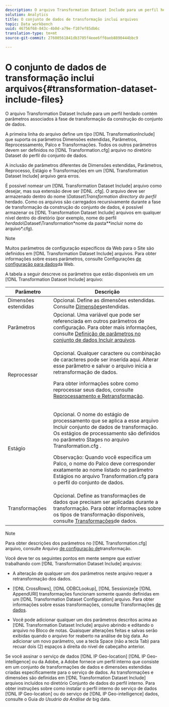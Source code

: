 ```yaml
---
description: O arquivo Transformation Dataset Include para um perfil herdado contém parâmetros associados à fase de transformação da construção do conjunto de dados.
solution: Analytics
title: O conjunto de dados de transformação inclui arquivos
topic: Data workbench
uuid: 46756f68-843c-4b0d-a79e-f107ef85db6c
translation-type: tm+mt
source-git-commit: 27600561841db3705f4eee6ff0aeb8890444bbc9

---
```



# O conjunto de dados de transformação inclui arquivos{#transformation-dataset-include-files}

O arquivo Transformation Dataset Include para um perfil herdado contém parâmetros associados à fase de transformação da construção do conjunto de dados.

A primeira linha do arquivo define um tipo [!DNL TransformationInclude] que suporta os parâmetros Dimensões estendidas, Parâmetros, Reprocessamento, Palco e Transformações. Todos os outros parâmetros devem ser definidos no [!DNL Transformation.cfg] arquivo no diretório Dataset do perfil do conjunto de dados.

A inclusão de parâmetros diferentes de Dimensões estendidas, Parâmetros, Reprocesso, Estágio e Transformações em um [!DNL Transformation Dataset Include] arquivo gera erros.

É possível nomear um [!DNL Transformation Dataset Include] arquivo como desejar, mas sua extensão deve ser [!DNL .cfg]. O arquivo deve ser armazenado dentro do nome *\Dataset\Transformation directory do perfil* herdado. Como os arquivos são carregados recursivamente durante a fase de transformação da construção do conjunto de dados, é possível armazenar os [!DNL Transformation Dataset Include] arquivos em qualquer nível dentro do diretório (por exemplo, nome do perfil *herdado*\Dataset\Transformation\*nome da pasta*\*incluir nome do arquivo*.cfg).

>[!NOTE]
>
>Muitos parâmetros de configuração específicos da Web para o Site são definidos em [!DNL Transformation Dataset Include] arquivos. Para obter informações sobre esses parâmetros, consulte Configurações [de configuração para dados](../../../../home/c-dataset-const-proc/c-config-web-data/c-config-web-data.md#concept-9a306b65483a484bb3f6f3c1d7e77519)da Web.

A tabela a seguir descreve os parâmetros que estão disponíveis em um [!DNL Transformation Dataset Include] arquivo:

<table id="table_7BD343888D9145BCBA889B531A4D18F8"> 
 <thead> 
  <tr> 
   <th colname="col1" class="entry"> Parâmetro </th> 
   <th colname="col2" class="entry"> Descrição </th> 
  </tr> 
 </thead>
 <tbody> 
  <tr> 
   <td colname="col1"> Dimensões estendidas </td> 
   <td colname="col2"> Opcional. Define as dimensões estendidas. Consulte <a href="../../../../home/c-dataset-const-proc/c-ex-dim/c-abt-ex-dim.md"> Dimensões</a>estendidas. </td> 
  </tr> 
  <tr> 
   <td colname="col1"> Parâmetros </td> 
   <td colname="col2"> Opcional. Uma variável que pode ser referenciada em outros parâmetros de configuração. Para obter mais informações, consulte <a href="../../../../home/c-dataset-const-proc/c-dataset-inc-files/c-def-param-dataset-inc-files/c-def-param-dataset-inc-files.md#concept-5ad06acc8dc44bf2a99643fafdd56b50"> Definição de parâmetros no conjunto de dados Incluir arquivos</a>. </td> 
  </tr> 
  <tr> 
   <td colname="col1"> Reprocessar </td> 
   <td colname="col2"> <p>Opcional. Qualquer caractere ou combinação de caracteres pode ser inserida aqui. Alterar esse parâmetro e salvar o arquivo inicia a retransformação de dados. </p> <p> Para obter informações sobre como reprocessar seus dados, consulte <a href="../../../../home/c-dataset-const-proc/c-reproc-retrans/c-unst-reproc-retrans.md"> Reprocessamento e Retransformação</a>. </p> </td> 
  </tr> 
  <tr> 
   <td colname="col1"> Estágio </td> 
   <td colname="col2"> <p>Opcional. O nome do estágio de processamento que se aplica a esse <span class="wintitle"> arquivo Incluir</span> conjunto de dados de transformação. Os estágios de processamento são definidos no parâmetro Stages no arquivo <span class="filepath"> Transformation.cfg</span> . </p> <p> <p>Observação: Quando você especifica um Palco, o nome do Palco deve corresponder exatamente ao nome listado no parâmetro Estágios no arquivo <span class="filepath"> Transformation.cfg</span> para o perfil do conjunto de dados. </p> </p> </td> 
  </tr> 
  <tr> 
   <td colname="col1"> Transformações </td> 
   <td colname="col2"> Opcional. Define as transformações de dados que precisam ser aplicadas durante a transformação. Para obter informações sobre os tipos de transformação disponíveis, consulte <a href="../../../../home/c-dataset-const-proc/c-data-trans/c-abt-transf.md"> Transformações</a>de dados. </td> 
  </tr> 
 </tbody> 
</table>

>[!NOTE]
>
>Para obter descrições dos parâmetros no [!DNL Transformation.cfg] arquivo, consulte Arquivo [de configuração de](../../../../home/c-dataset-const-proc/c-trans-config-file/c-abt-trans-config-file.md)transformação.

Você deve ter os seguintes pontos em mente sempre que estiver trabalhando com [!DNL Transformation Dataset Include] arquivos:

* A alteração de qualquer um dos parâmetros neste arquivo requer a retransformação dos dados.
* [!DNL CrossRows], [!DNL ODBCLookup], [!DNL Sessionize]e [!DNL AppendURI] transformações funcionam somente quando definidas em um [!DNL Transformation Dataset Configuration] arquivo. Para obter informações sobre essas transformações, consulte Transformações [de dados](../../../../home/c-dataset-const-proc/c-data-trans/c-abt-transf.md).

* Você pode adicionar qualquer um dos parâmetros descritos acima ao [!DNL Transformation Dataset Include] arquivo abrindo e editando o arquivo no Bloco de notas. Quaisquer alterações feitas e salvas serão exibidas quando o arquivo for reaberto na análise de big data. Ao adicionar um novo parâmetro, use a tecla Space (não a tecla Tab) para recuar dois (2) espaços à direita do nível de cabeçalho anterior.

Se você assinar o serviço de dados [!DNL IP Geo-location] [!DNL IP Geo-intelligence] ou da Adobe, a Adobe fornece um perfil interno que consiste em um conjunto de transformações de dados e dimensões estendidas criadas especificamente para o serviço de dados. As transformações e dimensões são definidas em [!DNL Transformation Dataset Include] arquivos incluídos no diretório Conjunto de dados do perfil interno. Para obter instruções sobre como instalar o perfil interno do serviço de dados [!DNL IP Geo-location] ou do serviço de [!DNL IP Geo-intelligence] dados, consulte o Guia *do Usuário da Análise de* big data.
